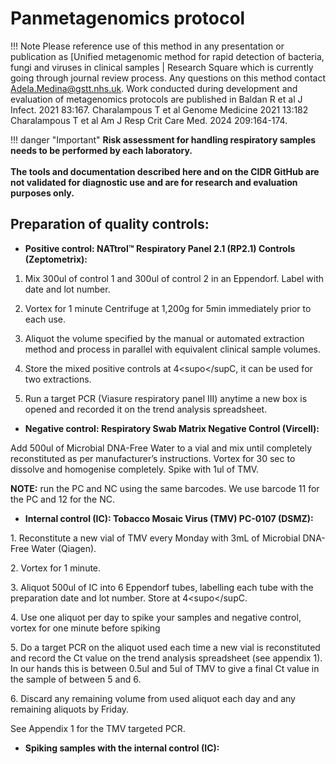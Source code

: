 # Panmetagenomics protocol

!!! Note
    Please reference use of this method in any presentation or publication as [Unified metagenomic method for rapid detection of bacteria, fungi and viruses in clinical samples | Research Square which is currently going through journal review process. Any questions on this method contact Adela.Medina@gstt.nhs.uk. Work conducted during development and evaluation of metagenomics protocols are published in Baldan R et al J Infect. 2021 83:167. Charalampous T et al Genome Medicine 2021 13:182  Charalampous T et al Am J Resp Crit Care Med. 2024 209:164-174.

!!! danger "Important"
    **Risk assessment for handling respiratory samples needs to be performed by each laboratory.**
    <br><br>
    **The tools and documentation described here and on the CIDR GitHub are not validated for diagnostic use and are for research and evaluation purposes only.**

## Preparation of quality controls:

- **Positive control: NATtrol™ Respiratory Panel 2.1 (RP2.1) Controls
  (Zeptometrix):**

1.  Mix 300ul of control 1 and 300ul of control 2 in an Eppendorf. Label
    with date and lot number.

2.  Vortex for 1 minute Centrifuge at 1,200g for 5min immediately prior
    to each use.

3.  Aliquot the volume specified by the manual or automated extraction
    method and process in parallel with equivalent clinical sample
    volumes.

4.  Store the mixed positive controls at 4<supo</supC, it can be used
    for two extractions.

5.  Run a target PCR (Viasure respiratory panel III) anytime a new box
    is opened and recorded it on the trend analysis spreadsheet.

- **Negative control: Respiratory Swab Matrix Negative Control
  (Vircell):**

Add 500ul of Microbial DNA-Free Water to a vial and mix until completely
reconstituted as per manufacturer’s instructions. Vortex for 30 sec to
dissolve and homogenise completely. Spike with 1ul of TMV.

**NOTE:** run the PC and NC using the same barcodes. We use barcode 11
for the PC and 12 for the NC.

- **Internal control (IC): Tobacco Mosaic Virus (TMV) PC-0107 (DSMZ):**

 1\. Reconstitute a new vial of TMV every Monday with 3mL of Microbial
 DNA-Free Water (Qiagen).

 2\. Vortex for 1 minute.

 3\. Aliquot 500ul of IC into 6 Eppendorf tubes, labelling each tube
 with the preparation date and lot number. Store at 4<supo</supC.

 4\. Use one aliquot per day to spike your samples and negative
 control, vortex for one minute before spiking

 5\. Do a target PCR on the aliquot used each time a new vial is
 reconstituted and record the Ct value on the trend analysis
 spreadsheet (see appendix 1). In our hands this is between 0.5ul and
 5ul of TMV to give a final Ct value in the sample of between 5 and 6.

 6\. Discard any remaining volume from used aliquot each day and any
 remaining aliquots by Friday.

 See Appendix 1 for the TMV targeted PCR.

- **Spiking samples with the internal control (IC):**

<!-- --

- Spiked the sample with <u1ul of TMV</u is the following samples:

 -Broncho-alveolar lavage (BAL),

 -Non-directed broncho-alveolar lavage (NBL)

-Endotracheal tube (ETT) aspirates

-Sputum.

- Spike with <u0.5ul of TMV</u the following samples:

 -Pleural fluids

 -Nasal throat swabs

**<uSample preparation:</u**

-Respiratory samples validated for this protocol are: BAL, NBL, ETT,
NTS, sputum and pleural fluids.

-Samples processed should be fresh up to four days old storage in the
fridge, older than that it could not be guarantee the RNA virus
detection.

\- Samples are processed in a different way depending on the sample
type.

**1. Sputum and ETT:**

Mucoid samples such as sputum or ETT should be mucolysed before starting
the Human DNA depletion process as follows:

Add approximately 2 mL sputum into a numbered, sterile, plastic
universal container or if 2 mL already in original container then use
this:

1.  Add equal volume (2mL) of mucolytic agent Mucolyse to the sample
    container.

2.  Vortex in the safety cabinet for 30 seconds.

3.  Leave until liquefication at RT.

4.  Gently agitate for a further 15 seconds before to proceed to the
    human DNA depletion

If after mucolysing the sample, this is still mucoid, pipette 500ul of
the sample and mix with 500ul of PBS, vortex well and proceed with the
human DNA depletion.

**<uHuman DNA depletion:</u**

The human DNA depletion is three steps: centrifugation, bead-beating and
endonuclease treatment. However, BAL, NBL and ETT aspirates are
processed in a different way depending on the appearance of the sample.
This is due to the different composition of the sample.

1.  <uFor turbid and mucoid samples</u: the human DNA depletion is
    performed as usual, centrifugation followed by bead-beating and
    endonuclease treatment.

2.  <uTransparent samples with some mucoid debris:</u the
    centrifugation should be spiked and the only bead-beating and
    endonuclease treatment should be performed.

3.  <uFor clear samples with watery appearance:</u the human DNA
    depletion should be avoided and the sample should just be extracted.

<!-- --

1)  **<uCentrifugation:</u**

☐ Vortex the sample

☐Centrifuge 1,200g for 10 min

☐Aliquot 500ul of the supernatant into an Eppendorf tube

 ☐Vortex the TMV aliquot

 ☐Spike 1ul of TMV to the sample and 0.5ul if processing a pleural
 fluid.

 ☐Vortex the sample with the TMV

☐ Procced with bead beating host-depletion step (2.)

2)  **<uBead beating and microbial extraction</u**:

 ☐Add 500ul of the supernatant post centrifugation or 500ul of whole
 sample to the Matrix Lysing D tube (MP biomedicals<supTM</sup) after
 vortexing for 1 minute.

 ☐ Place the matrix tube into the TissueLyser LT (Qiagen). Bead-beat at
 50 osc for 3min. Note: sometimes the sample will become foamy after
 bead-beating, this is ok.

 ☐Transfer 200ul of the bead-beaten sample to a new Eppendorf tube,
 placing the tip at the bottom of the tube to take-up the liquid
 instead of the foam.

 ☐Add 10ul of HL-SAN enzyme (ArticZymes Technology).

 ☐Mix for 10’ at 37⁰C at 1000rpm in the Eppendorf ThermoMixer
 (Eppendorf<supTM</sup).

 **<uNOTE:</u** The HL-SAN is stopped by the Magnapure extraction
 when the instrument adds proteinase k. However, not all the extraction
 instruments/kits add proteinase k. If the extraction instrument/kit
 does not have this step, add the proteinase K manually as followed:

 -Add 10ul of proteinase K to 200ul of the samples previously treated
 with HL-SAN.

 -Vortex for 10 seconds.

 -Incubate at 56⁰C for 10 min at 1000rpm.

 ☐Transfer 200ul to Magnapure 24 (Roche<supTM</sup) for extraction or
 proceed using alternative extraction methods validated in your own
 laboratory.

 ☐ Use total nucleic acid extraction kit 1.1 with pre-set BAL sample
 parameters and 50ul elution volume. Fast pathogen 200 1.1 is used for
 processing \<8 samples and Pathogen 200 3.2 for \=8 samples. Settings
 for other extraction robots will need to be established in user
 laboratories.

**Microbial nucleic acid processing and PCR amplification**

1.  **<uRT-dsDNA:</u**

 ☐ Transfer 16ul of the 50ul extract (from Magnapure) to a PCR tube and
 add 4ul LunaScript® RT SuperMix. Mix by flicking the tube and briefly
 spinning down in a small bench top Eppendorf centrifuge

 <u☐</u Place the tube in the thermocycler and incubate at 25⁰C for 2
 minutes, 55⁰C for 10 minutes, 95⁰C for 1 minute

 ☐ Prepare the master mix for the double strand synthesis using the
 Sequenase Version 2.0 DNA Polymerase

| **dsDNA synthesis**       | **Volume** | **x ­­­­\_\_\_\_\_ samples** |
|---------------------------|------------|--------------------------|
| 5× Sequenase Buffer       | 2ul        |                          |
| Microbial DNA-Free Water  | 7.7ul      |                          |
| Sequenase Dilution Buffer | 0.9ul      |                          |
| Enzyme                    | 0.6ul      |                          |
| Total volume              |            |                          |

 ☐ Add 11.2 ul of the master mix to the 20 ul of product post RT step.
 Mix by flicking the tube and briefly spin down.

 ☐ Place the tube in the thermocycler. Incubation at 37⁰C for 8
 minutes.

 ☐ Prepare stock of 70% (700ul absolute ethanol+ 300ul of Microbial
 DNA-free water for 1mL) ethanol in Microbial DNA-Free Water.

 ☐ Add 45ul of resuspended AMPure XP Beads (AXP) into a new Eppendorf
 tube for each sample.

 ☐ Add all of the product post dsDNA synthesis (31.2ul) into the
 Eppendorf tube containing the beads, mix well by flicking the tube and
 incubate at room temperature for 5 minutes.

 ☐ Briefly spin down the samples and pellet the beads on a magnet until
 the eluate is clear and colourless. Keep the tubes on the magnet and
 discard the supernatant.

 ☐ Keep the tubes on the magnet and wash the beads with 200 µl of
 freshly prepared 70% ethanol without disturbing the pellet. Remove the
 ethanol using a pipette and discard.

 ☐ Repeat the previous step.

 ☐ Briefly spin down and place the tubes back on the magnet. Pipette
 off any residual ethanol with the 10p pipette. Allow to dry for 30
 seconds, but do not dry the pellet to the point of cracking.

 ☐ Remove the tubes from the magnetic rack and resuspend the pellet in
 12ul the Microbial DNA free water. Spin down and incubate for 2
 minutes at RT.

 ☐ Pellet the beads on a magnet until the eluate is clear and
 colourless.

 ☐Remove and retain 10 µl of eluate for each sample into clean 1.5 ml
 Eppendorf DNA LoBind tubes, individually.

 **NOTE:** the sample can be store at -80°C after the RT or dsDNA step

2.  **<uLibrary preparation Rapid PCR Barcoding Kit (SQK-RPB004) Oxford
    Nanopore:</u**

☐ Add 3 ul of the previous product (dsDNA) to a new PCR tube.

 ☐ Add 1 ul of FRM (from ONT) into the previous Eppendorf, mix by
 flicking the tube and briefly spin down.

 ☐ Place the tube in the thermocycler and incubate at 30⁰ for 1 minute
 and then 80⁰C for 1 minute.

 ☐ Prepare the master mix for the PCR, adding 20ul of water and 25ul of
 LongAmp Taq 2X Master Mix per sample and 1ul of the barcode primers to
 4 ul of the product obtained after the FRM step.

 ☐ Mix by flicking the tube and briefly spin down.

 ☐ Place in the thermocycler. Incubate @ 95⁰ 3’, (95⁰ 15’’, 56⁰ 15’’,
 65⁰ 4’) x30, 65⁰ 4’

3.  **<uPost PCR:</u**

 ☐ Perform Qubit™ 1X dsDNA High Sensitivity (HS) on the PCR products as
 the manufacturer’s instructions.

| **Sample number** | **Barcode** | **Qbit concentration (ng/ul)** | **Volume (ul) to be added to the pool** |
|----|----|----|----|
|  |  |  |  |
|  |  |  |  |
|  |  |  |  |
|  |  |  |  |
|  |  |  |  |
|  |  |  |  |
|  |  |  |  |
|  |  |  |  |

 <u☐</u Pool samples as follows:

 Based on the qubit readings, prioritize samples with a qubit reading
 below 1 ng/µL. For these samples, normalize the qubit concentration of
 your PCR products to 100 ng/µL.

 n=sample

 e.g. 100/(n)0.6= 166.67 add the total volume of PCR product.

 <u☐</u Clean up 1:1: Add the same volume of resuspended AMPure XP
 Beads (AXP) as the pool volume to the pool sample

 ☐ Mix well by flicking the tube, incubate for 5 minutes in the Hula
 mixer (rotor mixer) at room temperature

 ☐ Briefly spin down the samples and pellet the beads on a magnet until
 the eluate is clear and colourless. Keep the tubes on the magnet and
 discard the supernatant.

 ☐ Keep the tubes on the magnet and wash the beads with 200 µl of
 freshly prepared 70% ethanol without disturbing the pellet. Remove the
 ethanol using a pipette and discard.

 ☐ Repeat the previous step.

 ☐ Briefly spin down and place the tubes back on the magnet. Pipette
 off any residual ethanol with the 10p pipette. Allow to dry for 30
 seconds, but do not dry the pellet to the point of cracking.

 ☐ Remove the tubes from the magnetic rack and resuspend the pellet in
 15 µl Microbial DNA-Free Trish buffer. Spin down and incubate for 2
 minutes at RT.

 ☐ Pellet the beads on a magnet until the eluate is clear and
 colourless.

 ☐Remove and retain 10 µl of eluate into clean 1.5 ml Eppendorf DNA
 LoBind tubes, individually.

 ☐ Add RAP 1ul to 10ul of template, mix gently by flicking the tube,
 spin down and incubate at RT for 5 minutes.

 ☐ Add 25.5ul of LB

 ☐ Add 34 of SQB

 ☐ Add 4.5ul water

 ☐ Mix gently pipetting up and down

4.  **<uFlowcell loading:</u**

 ☐ Thaw FLB and FLT at RT if not thawed from before

 ☐ Add 30ul of FLT (vortex before by pipetting) to a FLB (vortex before
 by pipetting).

 ☐ Mix by vortex.

 ☐ Open the GridION device lid and slide the flow cell under the clip.
 Press down firmly on the flow cell to ensure correct thermal and
 electrical contact.

 ☐ Slide the flow cell priming port cover clockwise to open the priming
 port.

 ☐ After opening the priming port, check for a small air bubble under
 the cover. Draw back a small volume to remove any bubbles: 1.

 ☐ Set a P1000 pipette to 200 µl 2. Insert the tip into the priming
 port 3.

 ☐ Turn the wheel until the dial shows 220-230 ul, to draw back 20-30
 ul, or until you can see a small volume of buffer entering the pipette
 tip Note: Visually check that there is continuous buffer from the
 priming port across the sensor array.

 ☐ Load 800 µl of the priming mix into the flow cell via the priming
 port, avoiding the introduction of air bubbles. Wait for five minutes.

 ☐ Gently lift the SpotON sample port cover to make the SpotON sample
 port accessible.

 ☐ Load 200 µl of the priming mix into the flow cell priming port (not
 the SpotON sample port), avoiding the introduction of air bubbles.

 ☐ Mix the prepared library gently by pipetting up and down just prior
 to loading.

 ☐ Add 75 μl of the prepared library to the flow cell via the SpotON
 sample port in a dropwise fashion. Ensure each drop flows into the
 port before adding the next.

 ☐ Gently replace the SpotON sample port cover, making sure the bung
 enters the SpotON port, close the priming port and replace the MinION
 or GridION device lid.

5.  **<uGridION settings:</u**

1\. Select the position of your flow cell on MinKNOW.

2\. Type your experiment name and sample ID.

3\. Continue to kit selection and select Rapid PCR barcoding kit SQK
-RPB004.

4\. Continue to run options and change to 24hr.

5\. Continue to analysis and edit options and select barcode both ends
and mid read barcode filtering.

6\. Continue to output and unselect fast 5 and edit FastQ to 100 reads
per file.

6.  **<uBioinformatic pipeline and reporting</u**

 Curated bioinformatic pipeline will generate automatic reports at 30
 minutes (for organism identification) and 2 hours (for AMR
 determinants). 16-24 hours reports can be generated manually for SNP
 typing and genomic alignment.

 Bioinformatic pipelines used for this SOP is based on the published
 pipeline (Charalampous T et al A**m J Resp Crit Care Med**. 2024
 209:164-174). Further details available on request.

**Appendix 1.**

**qPCR for the TMV**

The RT step is performed using the LunaScript master mix explained
previously in the section 3.

**-Master mix:**

| **Reagent **          | **Volumen **  | **X\_\_\_samples** |
|-----------------------|:-------------:|--------------------|
| Fast Syber-green      |     10ul      |                    |
| Primer Forward (10uM) |      1ul      |                    |
| Primer Reverse (10uM) |      1ul      |                    |
| DNAse-free water      |      3ul      |                    |
| Template (cDNA)       |      5ul      |                    |
| **Total**             |               |                    |

1 cycle at 95°C for 20 s, 40 cycles at 95°C for 1 s, 40 cycles at 60°C
for 20 s, 1 cycle at 95°C for 15 s, 1 cycle at 60°C for 1 min, and 1
cycle at 95°C for 15 s 

Ellis MD, Hoak JM, Ellis BW, Brown JA, Sit TL, Wilkinson CA, Reed TD,
Welbaum GE. Quantitative Real-Time PCR Analysis of Individual Flue-Cured
Tobacco Seeds and Seedlings Reveals Seed Transmission of Tobacco Mosaic
Virus. Phytopathology. 2020 Jan;110(1):194-205. doi:
10.1094/PHYTO-06-19-0201-FI. Epub 2019 Nov 18. PMID: 31502520.

**Appendix 2. Sample processing sheet.**

| **Run name** | **Date** |
|:------------:|:--------:|
|              |          |

| **Sample number** | **Sample lab number** | **Sample type** | **McFarland** | **Centrifugation (Y/N)** | **Volume of TMV spiked** | **Barcode** |
|----|----|----|----|----|----|----|
|  |  |  |  |  |  |  |
|  |  |  |  |  |  |  |
|  |  |  |  |  |  |  |
|  |  |  |  |  |  |  |
|  |  |  |  |  |  |  |
|  |  |  |  |  |  |  |
|  |  |  |  |  |  |  |
|  |  |  |  |  |  |  |



<table>
<colgroup>
<col style="width: 30%" />
<col style="width: 18%" />
<col style="width: 11%" />
<col style="width: 20%" />
<col style="width: 18%" />
</colgroup>
<thead>
<tr>
<th style="text-align: center;"><strong>Reagent</strong></th>
<th style="text-align: center;"><strong>Company</strong></th>
<th style="text-align: center;"><strong>Lot</strong></th>
<th style="text-align: center;"><strong>Expiry date/received
date</strong></th>
<th style="text-align: center;"><strong>Extraction day</strong></th>
</tr>
</thead>
<tbody>
<tr>
<td>Lysis Matrix D 2mL Tube</td>
<td>MP Biomedicals</td>
<td></td>
<td></td>
<td></td>
</tr>
<tr>
<td>HL-SAN enzyme</td>
<td>ArcticZymes Technolo</td>
<td></td>
<td></td>
<td></td>
</tr>
<tr>
<td>LunaScript® RT SuperMix Kit (E3010)</td>
<td>New England Biolabs</td>
<td></td>
<td></td>
<td></td>
</tr>
<tr>
<td>Sequenase Version 2.0 DNA Polymerase</td>
<td>ThermoFisher Scientific</td>
<td></td>
<td></td>
<td></td>
</tr>
<tr>
<td>LongAmp® Taq 2X Master Mix</td>
<td>New England Biolabs</td>
<td></td>
<td></td>
<td></td>
</tr>
<tr>
<td>Rapid barcoding Kit SQK-RPB004</td>
<td>Oxford Nanopore Thechnology</td>
<td></td>
<td></td>
<td></td>
</tr>
<tr>
<td>AMPure XP Beads</td>
<td>BeckmanCoulter</td>
<td></td>
<td></td>
<td></td>
</tr>
<tr>
<td>Qubit™ 1X dsDNA High Sensitivity (HS) (Q33230)</td>
<td>ThermoFisher Scientific</td>
<td></td>
<td></td>
<td></td>
</tr>
<tr>
<td>NATtrol™ Respiratory Panel 2.1 (RP2.1) Controls</td>
<td>Zeptometrix</td>
<td></td>
<td></td>
<td></td>
</tr>
<tr>
<td>Viasure respiratory panel III (PCR for PC)</td>
<td>Pro-labs</td>
<td></td>
<td></td>
<td></td>
</tr>
<tr>
<td>Tobacco mosaic virus (PC-0107)</td>
<td>DSMZ</td>
<td></td>
<td></td>
<td></td>
</tr>
<tr>
<td><p>TMV primers:</p>
<p>TMV_fwd_aps</p>
<p>-Catalog number: 10336022</p>
<p>GGATATGTCTAAGTCTGTTGC</p>
<p>10629186 Nucleotides (25 nmole)</p>
<p>11732013 Desalted574910 W7149 (E12)</p>
<p>TMV_fwd_aps</p>
<p>574910 W7149 (F01)</p>
<p>3 TMV_rvr_aps</p>
<p>TMV_rvr_aps</p>
<p>-Catalog number: 10336022</p>
<p>CAGACAACTCGGGTGCG</p>
<p>10629186 Nucleotides (25 nmole)</p>
<p>11732013 Desalted</p></td>
<td>Invitrogen</td>
<td></td>
<td></td>
<td></td>
</tr>
<tr>
<td>Fast SYBR™ Green Master Mix</td>
<td>Applied Biosystem</td>
<td></td>
<td></td>
<td></td>
</tr>
<tr>
<td>Microbial DNA-Free Water (ID: 338132) Qiagen</td>
<td>ThermoFisher Scientific</td>
<td></td>
<td></td>
<td></td>
</tr>
<tr>
<td>RESPIRATORY SWAB MATRIX NEGATIVE CONTROL</td>
<td>Vircell</td>
<td></td>
<td></td>
<td></td>
</tr>
<tr>
<td>Ethanol</td>
<td></td>
<td></td>
<td></td>
<td></td>
</tr>
<tr>
<td>Elution buffer</td>
<td>ONT</td>
<td></td>
<td></td>
<td></td>
</tr>
</tbody>
</table>

| **Equipment**                 | **Company**             |
|-------------------------------|-------------------------|
| TissueLyser LT                | Qiagen                  |
| Thermocycler for the lib prep |                         |
| Real-time PCR for TMV and PC  | Quantstudio 7           |
| Eppendorf ThermoMixer         | Eppendorf               |
| Qubit 4 Fluorometer           | ThermoFisher Scientific |
